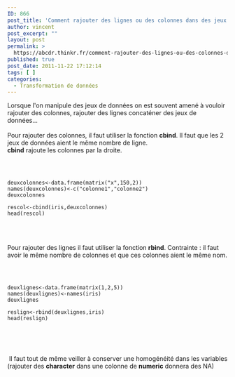 ```yaml
---
ID: 866
post_title: 'Comment rajouter des lignes ou des colonnes dans des jeux de données sous R ? : cbind, rbind'
author: vincent
post_excerpt: ""
layout: post
permalink: >
  https://abcdr.thinkr.fr/comment-rajouter-des-lignes-ou-des-colonnes-dans-jeux-de-donnees-sous-r-cbind-rbind/
published: true
post_date: 2011-11-22 17:12:14
tags: [ ]
categories:
  - Transformation de données
---
```

Lorsque l'on manipule des jeux de données on est souvent amené à vouloir rajouter des colonnes, rajouter des lignes concaténer des jeux de données...<br /><br />Pour rajouter des colonnes, il faut utiliser la fonction <strong>cbind</strong>. Il faut que les 2 jeux de données aient le même nombre de ligne.<br /><strong>cbind</strong> rajoute les colonnes par la droite.<br /><br /> <pre><code> <br />deuxcolonnes&lt;-data.frame(matrix("x",150,2))<br />names(deuxcolonnes)&lt;-c("colonne1","colonne2")<br />deuxcolonnes<br /><br />rescol&lt;-cbind(iris,deuxcolonnes)<br />head(rescol)<br /> </code></pre> <br /><br />Pour rajouter des lignes il faut utiliser la fonction <strong>rbind</strong>. Contrainte : il faut avoir le même nombre de colonnes et que ces colonnes aient le même nom.<br /><br /> <pre><code><br /><br />deuxlignes&lt;-data.frame(matrix(1,2,5))<br />names(deuxlignes)&lt;-names(iris)<br />deuxlignes<br /><br />reslign&lt;-rbind(deuxlignes,iris)<br />head(reslign) <br /> </code></pre> <br /><br /> Il faut tout de même veiller à conserver une homogénéité dans les variables (rajouter des <strong>character</strong> dans une colonne de <strong>numeric</strong> donnera des NA)<br /><br /><br /><br /><br />